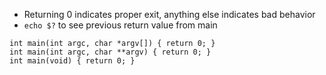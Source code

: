 * Returning 0 indicates proper exit, anything else indicates bad behavior
* `echo $?` to see previous return value from main
```
int main(int argc, char *argv[]) { return 0; }
int main(int argc, char **argv) { return 0; }
int main(void) { return 0; }
```